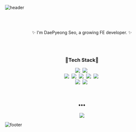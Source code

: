 ![header](https://capsule-render.vercel.app/api?type=slice&color=6FC7E1&height=170&section=header&text=%20DaePyeongSeo&fontColor=090707&fontAlignX=45&fontAlignY=65&fontSize=100)
<br>
<br>
<br>
<br>
<p align=center>
 ✨ I'm DaePyeong Seo, a growing FE developer. ✨
</p>
<br>
<br>

<h3 align=center>🌱Tech Stack🌱</h3>

<p align=center>
  <img src="https://img.shields.io/badge/-HTML5-orange" />&nbsp
  <img src="https://img.shields.io/badge/-CSS3-blue"/>&nbsp
<br>
  <img src="https://img.shields.io/badge/-JavaScript-yellow"/>&nbsp
  <img src="https://img.shields.io/badge/-Node.js-green"/>&nbsp
  <img src="https://img.shields.io/badge/-React-skyblue"/>&nbsp
  <img src="https://img.shields.io/badge/-Java-orange" />&nbsp
 <img src="https://img.shields.io/badge/-Spring-skygreen" />&nbsp
  <br>
  <img src="https://img.shields.io/badge/-MySQL-navy"/>&nbsp
 <img src="https://img.shields.io/badge/-MongoDB-navy"/>&nbsp
</p>

<br>
<h3 align="center">•••</h3>

<p align="center">
  <a href="https://velog.io/@sdp1123">
    <img src="https://img.shields.io/badge/Tech%20Blog-11B48A?style=flat-square&logo=Vimeo&logoColor=white&link=https://velog.io/@sdp1123"/>
  </a>
</p>

![footer](https://capsule-render.vercel.app/api?type=slice&color=FD866E&height=100&section=footer)
